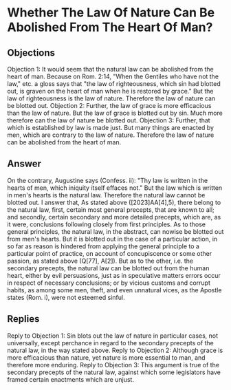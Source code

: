 # Whether The Law Of Nature Can Be Abolished From The Heart Of Man?
## Objections
Objection 1: It would seem that the natural law can be abolished from the heart of man. Because on Rom. 2:14, "When the Gentiles who have not the law," etc. a gloss says that "the law of righteousness, which sin had blotted out, is graven on the heart of man when he is restored by grace." But the law of righteousness is the law of nature. Therefore the law of nature can be blotted out.
Objection 2: Further, the law of grace is more efficacious than the law of nature. But the law of grace is blotted out by sin. Much more therefore can the law of nature be blotted out.
Objection 3: Further, that which is established by law is made just. But many things are enacted by men, which are contrary to the law of nature. Therefore the law of nature can be abolished from the heart of man.
## Answer
On the contrary, Augustine says (Confess. ii): "Thy law is written in the hearts of men, which iniquity itself effaces not." But the law which is written in men's hearts is the natural law. Therefore the natural law cannot be blotted out.
I answer that, As stated above ([2023]AA[4],5), there belong to the natural law, first, certain most general precepts, that are known to all; and secondly, certain secondary and more detailed precepts, which are, as it were, conclusions following closely from first principles. As to those general principles, the natural law, in the abstract, can nowise be blotted out from men's hearts. But it is blotted out in the case of a particular action, in so far as reason is hindered from applying the general principle to a particular point of practice, on account of concupiscence or some other passion, as stated above (Q[77], A[2]). But as to the other, i.e. the secondary precepts, the natural law can be blotted out from the human heart, either by evil persuasions, just as in speculative matters errors occur in respect of necessary conclusions; or by vicious customs and corrupt habits, as among some men, theft, and even unnatural vices, as the Apostle states (Rom. i), were not esteemed sinful.
## Replies
Reply to Objection 1: Sin blots out the law of nature in particular cases, not universally, except perchance in regard to the secondary precepts of the natural law, in the way stated above.
Reply to Objection 2: Although grace is more efficacious than nature, yet nature is more essential to man, and therefore more enduring.
Reply to Objection 3: This argument is true of the secondary precepts of the natural law, against which some legislators have framed certain enactments which are unjust.